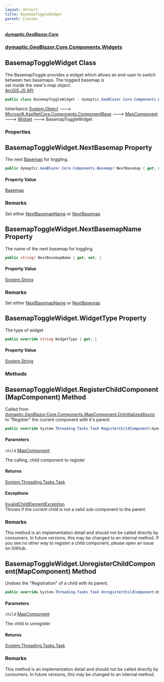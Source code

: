 ```yaml
---
layout: default
title: BasemapToggleWidget
parent: Classes
---
```

#### [dymaptic.GeoBlazor.Core](index.html 'index')
### [dymaptic.GeoBlazor.Core.Components.Widgets](index.html#dymaptic.GeoBlazor.Core.Components.Widgets 'dymaptic.GeoBlazor.Core.Components.Widgets')

## BasemapToggleWidget Class

The BasemapToggle provides a widget which allows an end-user to switch between two basemaps. The toggled basemap is  
set inside the view's map object.  
<a target="_blank" href="https://developers.arcgis.com/javascript/latest/api-reference/esri-widgets-BasemapToggle.html">ArcGIS JS API</a>

```csharp
public class BasemapToggleWidget : dymaptic.GeoBlazor.Core.Components.Widgets.Widget
```

Inheritance [System.Object](https://docs.microsoft.com/en-us/dotnet/api/System.Object 'System.Object') &#129106; [Microsoft.AspNetCore.Components.ComponentBase](https://docs.microsoft.com/en-us/dotnet/api/Microsoft.AspNetCore.Components.ComponentBase 'Microsoft.AspNetCore.Components.ComponentBase') &#129106; [MapComponent](dymaptic.GeoBlazor.Core.Components.MapComponent.html 'dymaptic.GeoBlazor.Core.Components.MapComponent') &#129106; [Widget](dymaptic.GeoBlazor.Core.Components.Widgets.Widget.html 'dymaptic.GeoBlazor.Core.Components.Widgets.Widget') &#129106; BasemapToggleWidget
### Properties

<a name='dymaptic.GeoBlazor.Core.Components.Widgets.BasemapToggleWidget.NextBasemap'></a>

## BasemapToggleWidget.NextBasemap Property

The next [Basemap](dymaptic.GeoBlazor.Core.Components.Basemap.html 'dymaptic.GeoBlazor.Core.Components.Basemap') for toggling.

```csharp
public dymaptic.GeoBlazor.Core.Components.Basemap? NextBasemap { get; set; }
```

#### Property Value
[Basemap](dymaptic.GeoBlazor.Core.Components.Basemap.html 'dymaptic.GeoBlazor.Core.Components.Basemap')

### Remarks
Set either [NextBasemapName](dymaptic.GeoBlazor.Core.Components.Widgets.BasemapToggleWidget.html#dymaptic.GeoBlazor.Core.Components.Widgets.BasemapToggleWidget.NextBasemapName 'dymaptic.GeoBlazor.Core.Components.Widgets.BasemapToggleWidget.NextBasemapName') or [NextBasemap](dymaptic.GeoBlazor.Core.Components.Widgets.BasemapToggleWidget.html#dymaptic.GeoBlazor.Core.Components.Widgets.BasemapToggleWidget.NextBasemap 'dymaptic.GeoBlazor.Core.Components.Widgets.BasemapToggleWidget.NextBasemap')

<a name='dymaptic.GeoBlazor.Core.Components.Widgets.BasemapToggleWidget.NextBasemapName'></a>

## BasemapToggleWidget.NextBasemapName Property

The name of the next basemap for toggling.

```csharp
public string? NextBasemapName { get; set; }
```

#### Property Value
[System.String](https://docs.microsoft.com/en-us/dotnet/api/System.String 'System.String')

### Remarks
Set either [NextBasemapName](dymaptic.GeoBlazor.Core.Components.Widgets.BasemapToggleWidget.html#dymaptic.GeoBlazor.Core.Components.Widgets.BasemapToggleWidget.NextBasemapName 'dymaptic.GeoBlazor.Core.Components.Widgets.BasemapToggleWidget.NextBasemapName') or [NextBasemap](dymaptic.GeoBlazor.Core.Components.Widgets.BasemapToggleWidget.html#dymaptic.GeoBlazor.Core.Components.Widgets.BasemapToggleWidget.NextBasemap 'dymaptic.GeoBlazor.Core.Components.Widgets.BasemapToggleWidget.NextBasemap')

<a name='dymaptic.GeoBlazor.Core.Components.Widgets.BasemapToggleWidget.WidgetType'></a>

## BasemapToggleWidget.WidgetType Property

The type of widget

```csharp
public override string WidgetType { get; }
```

#### Property Value
[System.String](https://docs.microsoft.com/en-us/dotnet/api/System.String 'System.String')
### Methods

<a name='dymaptic.GeoBlazor.Core.Components.Widgets.BasemapToggleWidget.RegisterChildComponent(dymaptic.GeoBlazor.Core.Components.MapComponent)'></a>

## BasemapToggleWidget.RegisterChildComponent(MapComponent) Method

Called from [dymaptic.GeoBlazor.Core.Components.MapComponent.OnInitializedAsync](https://docs.microsoft.com/en-us/dotnet/api/dymaptic.GeoBlazor.Core.Components.MapComponent.OnInitializedAsync 'dymaptic.GeoBlazor.Core.Components.MapComponent.OnInitializedAsync') to "Register" the current component with it's parent.

```csharp
public override System.Threading.Tasks.Task RegisterChildComponent(dymaptic.GeoBlazor.Core.Components.MapComponent child);
```
#### Parameters

<a name='dymaptic.GeoBlazor.Core.Components.Widgets.BasemapToggleWidget.RegisterChildComponent(dymaptic.GeoBlazor.Core.Components.MapComponent).child'></a>

`child` [MapComponent](dymaptic.GeoBlazor.Core.Components.MapComponent.html 'dymaptic.GeoBlazor.Core.Components.MapComponent')

The calling, child component to register

#### Returns
[System.Threading.Tasks.Task](https://docs.microsoft.com/en-us/dotnet/api/System.Threading.Tasks.Task 'System.Threading.Tasks.Task')

#### Exceptions

[InvalidChildElementException](dymaptic.GeoBlazor.Core.Exceptions.InvalidChildElementException.html 'dymaptic.GeoBlazor.Core.Exceptions.InvalidChildElementException')  
Throws if the current child is not a valid sub-component to the parent.

### Remarks
This method is an implementation detail and should not be called directly by consumers. In future versions, this may be changed to an internal method. If you see no other way to register a child component, please open an issue on GitHub.

<a name='dymaptic.GeoBlazor.Core.Components.Widgets.BasemapToggleWidget.UnregisterChildComponent(dymaptic.GeoBlazor.Core.Components.MapComponent)'></a>

## BasemapToggleWidget.UnregisterChildComponent(MapComponent) Method

Undoes the "Registration" of a child with its parent.

```csharp
public override System.Threading.Tasks.Task UnregisterChildComponent(dymaptic.GeoBlazor.Core.Components.MapComponent child);
```
#### Parameters

<a name='dymaptic.GeoBlazor.Core.Components.Widgets.BasemapToggleWidget.UnregisterChildComponent(dymaptic.GeoBlazor.Core.Components.MapComponent).child'></a>

`child` [MapComponent](dymaptic.GeoBlazor.Core.Components.MapComponent.html 'dymaptic.GeoBlazor.Core.Components.MapComponent')

The child to unregister

#### Returns
[System.Threading.Tasks.Task](https://docs.microsoft.com/en-us/dotnet/api/System.Threading.Tasks.Task 'System.Threading.Tasks.Task')

### Remarks
This method is an implementation detail and should not be called directly by consumers. In future versions, this may be changed to an internal method.
